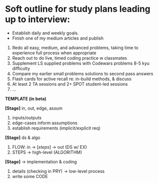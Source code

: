 # Soft outline for study plans leading up to interview:

- Establish daily and weekly goals.
- Finish one of my medium articles and publish

1. Redo all easy, medium, and advanced problems, taking time to experience  full process when appropriate
2. Reach out to do live, timed coding practice w classmates
3. Supplement LS supplied problems with Codewars problems 8-5 kyu difficulty
4. Compare my earlier small problems solutions to second pass answers
5. Flash cards for active recall re: in-build methods, & discuss 
6. At least 2 TA sessions and 2+ SPOT student-led sessions
7. ...


**TEMPLATE (in beta)**

**[Stage]** in, out, edge, assum
1. inputs/outputs
2. edge-cases inform assumptions
3. establish requirements (implicit/explicit req)

**[Stage]** ds & algo
1. FLOW: in -> [*steps*] -> out (DS w/ EX)
2. STEPS -> high-level (ALGORITHM)

**[Stage]** -> implementation & coding
1. details (checking in PRY) -> low-level process
2. write some CODE